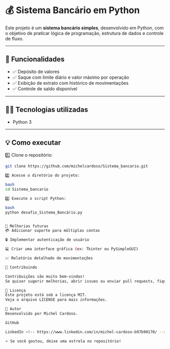 # 💰 Sistema Bancário em Python

Este projeto é um **sistema bancário simples**, desenvolvido em Python, com o objetivo de praticar lógica de programação, estrutura de dados e controle de fluxo.

---

## 🚀 Funcionalidades

- ✅ Depósito de valores
- ✅ Saque com limite diário e valor máximo por operação
- ✅ Exibição de extrato com histórico de movimentações
- ✅ Controle de saldo disponível

---

## 🧑‍💻 Tecnologias utilizadas

- Python 3

---

## 💡 Como executar

1️⃣ Clone o repositório:

```bash
git clone https://github.com/michelcardoso/Sistema_bancario.git

2️⃣ Acesse o diretório do projeto:

bash
cd Sistema_bancario

3️⃣ Execute o script Python:

bash
python desafio_Sistema_Bancário.py


📝 Melhorias futuras
💳 Adicionar suporte para múltiplas contas

🔒 Implementar autenticação de usuário

💻 Criar uma interface gráfica (ex: Tkinter ou PySimpleGUI)

📈 Relatório detalhado de movimentações

🤝 Contribuindo

Contribuições são muito bem-vindas!
Se quiser sugerir melhorias, abrir issues ou enviar pull requests, fique à vontade.

📄 Licença
Este projeto está sob a licença MIT.
Veja o arquivo LICENSE para mais informações.

👤 Autor
Desenvolvido por Michel Cardoso.

GitHub

LinkedIn <!-- https://www.linkedin.com/in/michel-cardoso-b97b90170/ -->

⭐ Se você gostou, deixe uma estrela no repositório!
